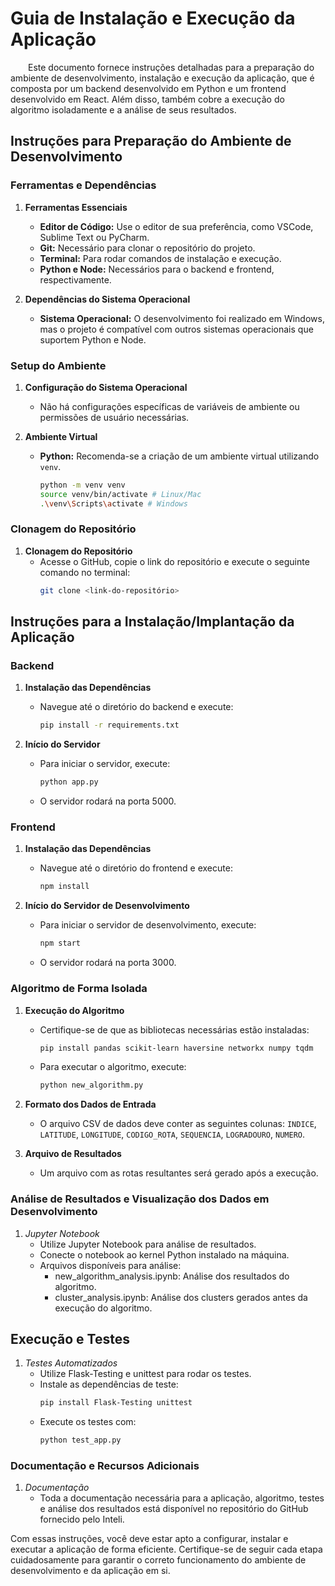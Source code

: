 # Guia de Instalação e Execução da Aplicação

&emsp;&emsp;Este documento fornece instruções detalhadas para a preparação do ambiente de desenvolvimento, instalação e execução da aplicação, que é composta por um backend desenvolvido em Python e um frontend desenvolvido em React. Além disso, também cobre a execução do algoritmo isoladamente e a análise de seus resultados.

## Instruções para Preparação do Ambiente de Desenvolvimento

### Ferramentas e Dependências

1. **Ferramentas Essenciais**

    - **Editor de Código:** Use o editor de sua preferência, como VSCode, Sublime Text ou PyCharm.
    - **Git:** Necessário para clonar o repositório do projeto.
    - **Terminal:** Para rodar comandos de instalação e execução.
    - **Python e Node:** Necessários para o backend e frontend, respectivamente.

2. **Dependências do Sistema Operacional**
    - **Sistema Operacional:** O desenvolvimento foi realizado em Windows, mas o projeto é compatível com outros sistemas operacionais que suportem Python e Node.

### Setup do Ambiente

1. **Configuração do Sistema Operacional**

    - Não há configurações específicas de variáveis de ambiente ou permissões de usuário necessárias.

2. **Ambiente Virtual**
    - **Python:** Recomenda-se a criação de um ambiente virtual utilizando `venv`.
        ```sh
        python -m venv venv
        source venv/bin/activate # Linux/Mac
        .\venv\Scripts\activate # Windows
        ```

### Clonagem do Repositório

1. **Clonagem do Repositório**
    - Acesse o GitHub, copie o link do repositório e execute o seguinte comando no terminal:
        ```sh
        git clone <link-do-repositório>
        ```

## Instruções para a Instalação/Implantação da Aplicação

### Backend

1. **Instalação das Dependências**

    - Navegue até o diretório do backend e execute:
        ```sh
        pip install -r requirements.txt
        ```

2. **Início do Servidor**
    - Para iniciar o servidor, execute:
        ```sh
        python app.py
        ```
    - O servidor rodará na porta 5000.

### Frontend

1. **Instalação das Dependências**

    - Navegue até o diretório do frontend e execute:
        ```sh
        npm install
        ```

2. **Início do Servidor de Desenvolvimento**
    - Para iniciar o servidor de desenvolvimento, execute:
        ```sh
        npm start
        ```
    - O servidor rodará na porta 3000.

### Algoritmo de Forma Isolada

1. **Execução do Algoritmo**

    - Certifique-se de que as bibliotecas necessárias estão instaladas:
        ```sh
        pip install pandas scikit-learn haversine networkx numpy tqdm
        ```
    - Para executar o algoritmo, execute:
        ```sh
        python new_algorithm.py
        ```

2. **Formato dos Dados de Entrada**

    - O arquivo CSV de dados deve conter as seguintes colunas: `INDICE`, `LATITUDE`, `LONGITUDE`, `CODIGO_ROTA`, `SEQUENCIA`, `LOGRADOURO`, `NUMERO`.

3. **Arquivo de Resultados**
    - Um arquivo com as rotas resultantes será gerado após a execução.

### Análise de Resultados e Visualização dos Dados em Desenvolvimento

1. _Jupyter Notebook_
    - Utilize Jupyter Notebook para análise de resultados.
    - Conecte o notebook ao kernel Python instalado na máquina.
    - Arquivos disponíveis para análise:
        - new_algorithm_analysis.ipynb: Análise dos resultados do algoritmo.
        - cluster_analysis.ipynb: Análise dos clusters gerados antes da execução do algoritmo.

## Execução e Testes

1. _Testes Automatizados_
    - Utilize Flask-Testing e unittest para rodar os testes.
    - Instale as dependências de teste:
        ```sh
        pip install Flask-Testing unittest
        ```
    - Execute os testes com:
        ```sh
        python test_app.py
        ```

### Documentação e Recursos Adicionais

1. _Documentação_
    - Toda a documentação necessária para a aplicação, algoritmo, testes e análise dos resultados está disponível no repositório do GitHub fornecido pelo Inteli.

Com essas instruções, você deve estar apto a configurar, instalar e executar a aplicação de forma eficiente. Certifique-se de seguir cada etapa cuidadosamente para garantir o correto funcionamento do ambiente de desenvolvimento e da aplicação em si.
